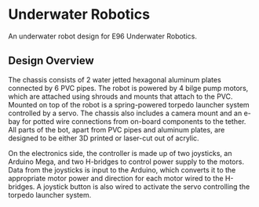 # Underwater Robotics
An underwater robot design for E96 Underwater Robotics.
## Design Overview
The chassis consists of 2 water jetted hexagonal aluminum plates connected by 6 PVC pipes. The robot is powered by 4 bilge pump motors, which are attached using shrouds and mounts that attach to the PVC. Mounted on top of the robot is a spring-powered torpedo launcher system controlled by a servo. The chassis also includes a camera mount and an e-bay for potted wire connections from on-board components to the tether. All parts of the bot, apart from PVC pipes and aluminum plates, are designed to be either 3D printed or laser-cut out of acrylic.

On the electronics side, the controller is made up of two joysticks, an Arduino Mega, and two H-bridges to control power supply to the motors. Data from the joysticks is input to the Arduino, which converts it to the appropriate motor power and direction for each motor wired to the H-bridges. A joystick button is also wired to activate the servo controlling the torpedo launcher system.
